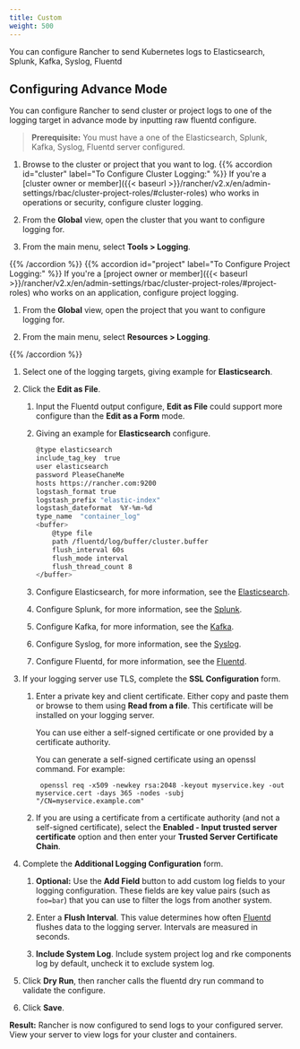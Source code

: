 ```yaml
---
title: Custom
weight: 500
---
```


You can configure Rancher to send Kubernetes logs to Elasticsearch, Splunk, Kafka, Syslog, Fluentd

## Configuring Advance Mode

You can configure Rancher to send cluster or project logs to one of the logging target in advance mode by inputting raw fluentd configure.

>**Prerequisite:** You must have a one of the Elasticsearch, Splunk, Kafka, Syslog, Fluentd server configured.

1. Browse to the cluster or project that you want to log.
{{% accordion id="cluster" label="To Configure Cluster Logging:" %}}
If you're a [cluster owner or member]({{< baseurl >}}/rancher/v2.x/en/admin-settings/rbac/cluster-project-roles/#cluster-roles) who works in operations or security, configure cluster logging.

1. From the **Global** view, open the cluster that you want to configure logging for.

1. From the main menu, select **Tools > Logging**.

{{% /accordion %}}
{{% accordion id="project" label="To Configure Project Logging:" %}}
If you're a [project owner or member]({{< baseurl >}}/rancher/v2.x/en/admin-settings/rbac/cluster-project-roles/#project-roles) who works on an application, configure project logging.

1. From the **Global** view, open the project that you want to configure logging for.

1. From the main menu, select **Resources > Logging**. 

{{% /accordion %}}

1. Select one of the logging targets, giving example for **Elasticsearch**.

1. Click the  **Edit as File**.

    1. Input the Fluentd output configure, **Edit as File** could support more configure than the **Edit as a Form** mode.

    1. Giving an example for **Elasticsearch** configure.
    
        ```sh
        @type elasticsearch
        include_tag_key  true
        user elasticsearch
        password PleaseChaneMe
        hosts https://rancher.com:9200    
        logstash_format true
        logstash_prefix "elastic-index"
        logstash_dateformat  %Y-%m-%d
        type_name  "container_log"    
        <buffer>
            @type file
            path /fluentd/log/buffer/cluster.buffer
            flush_interval 60s
            flush_mode interval
            flush_thread_count 8
        </buffer> 

        ```

    1. Configure Elasticsearch, for more information, see the [Elasticsearch](https://github.com/uken/fluent-plugin-elasticsearch).

    1. Configure Splunk, for more information, see the [Splunk](https://github.com/fluent/fluent-plugin-splunk).

    1. Configure Kafka, for more information, see the [Kafka](https://github.com/fluent/fluent-plugin-kafka).

    1. Configure Syslog, for more information, see the [Syslog](https://github.com/dlackty/fluent-plugin-remote_syslog).

    1. Configure Fluentd, for more information, see the [Fluentd](https://docs.fluentd.org/v1.0/articles/out_forward).

1. If your logging server use TLS, complete the **SSL Configuration** form.

    1. Enter a private key and client certificate. Either copy and paste them or browse to them using **Read from a file**. This certificate will be installed on your logging server.

        You can use either a self-signed certificate or one provided by a certificate authority.

        You can generate a self-signed certificate using an openssl command. For example:
        
            openssl req -x509 -newkey rsa:2048 -keyout myservice.key -out myservice.cert -days 365 -nodes -subj "/CN=myservice.example.com"

    1. If you are using a certificate from a certificate authority (and not a self-signed certificate), select the **Enabled - Input trusted server certificate** option and then enter your **Trusted Server Certificate Chain**.

1. Complete the **Additional Logging Configuration** form.

    1. **Optional:** Use the **Add Field** button to add custom log fields to your logging configuration. These fields are key value pairs (such as `foo=bar`) that you can use to filter the logs from another system.
    
    1. Enter a **Flush Interval**. This value determines how often [Fluentd](https://www.fluentd.org/) flushes data to the logging server. Intervals are measured in seconds.

    1. **Include System Log**. Include system project log and rke components log by default, uncheck it to exclude system log.

1. Click **Dry Run**, then rancher calls the fluentd dry run command to validate the configure.

1. Click **Save**.

**Result:** Rancher is now configured to send logs to your configured server. View your server to view logs for your cluster and containers.